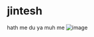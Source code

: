 # jintesh
hath me du ya muh me
![image](https://github.com/user-attachments/assets/25be62bf-3d9a-4b25-ae32-819507ba0d05)
